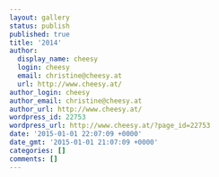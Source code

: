 ```yaml
---
layout: gallery
status: publish
published: true
title: '2014'
author:
  display_name: cheesy
  login: cheesy
  email: christine@cheesy.at
  url: http://www.cheesy.at/
author_login: cheesy
author_email: christine@cheesy.at
author_url: http://www.cheesy.at/
wordpress_id: 22753
wordpress_url: http://www.cheesy.at/?page_id=22753
date: '2015-01-01 22:07:09 +0000'
date_gmt: '2015-01-01 21:07:09 +0000'
categories: []
comments: []
---
```

